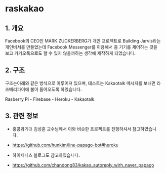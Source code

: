 # raskakao

## 1. 개요
Facebook의 CEO인 MARK ZUCKERBERG가 개인 프로젝트로
Building Jarvis라는 개인비서를 만들었는데
Facebook Messenger를 이용해서 홈 기기를 제어하는 것을 보고
카카오톡으로도 할 수 있지 않을까하는 생각에 제작하게 되었습니다.

## 2. 구조
구조는아래와 같은 방식으로 이루어져 있으며,
테스트는 Kakaotalk 메시지를 보내면 라즈베리파이에 불이 들어오도록 하였습니다.

Rasberry Pi - Firebase - Heroku - Kakaotalk

## 3. 관련 정보
* 홍콩과기대 김성훈 교수님께서 이와 비슷한 프로젝트를 진행하셔서 참고하였습니다.
- https://github.com/hunkim/line-papago-bot#heroku
* 하이제니스 블로그도 참고하였습니다.
- https://github.com/chandong83/kakao_autoreply_wirh_naver_papago

